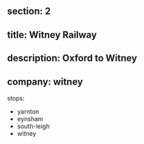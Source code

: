 section: 2
----
title: Witney Railway
----
description: Oxford to Witney
----
company: witney
----
stops:
- yarnton
- eynsham
- south-leigh
- witney
